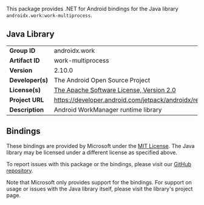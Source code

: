 This package provides .NET for Android bindings for the Java library `androidx.work:work-multiprocess`.

## Java Library

| | |
|-|-|
| **Group ID** | androidx.work |
| **Artifact ID** | work-multiprocess |
| **Version** | 2.10.0 |
| **Developer(s)** | The Android Open Source Project |
| **License(s)** | [The Apache Software License, Version 2.0](http://www.apache.org/licenses/LICENSE-2.0.txt) |
| **Project URL** | https://developer.android.com/jetpack/androidx/releases/work#2.10.0 |
| **Description** | Android WorkManager runtime library |

## Bindings

These bindings are provided by Microsoft under the [MIT License](https://opensource.org/licenses/MIT). The Java
library may be licensed under a different license as specified above.

To report issues with this package or the bindings, please visit our [GitHub repository](https://aka.ms/android-libraries).

Note that Microsoft only provides support for the bindings. For support on
usage or issues with the Java library itself, please visit the library's project page.
